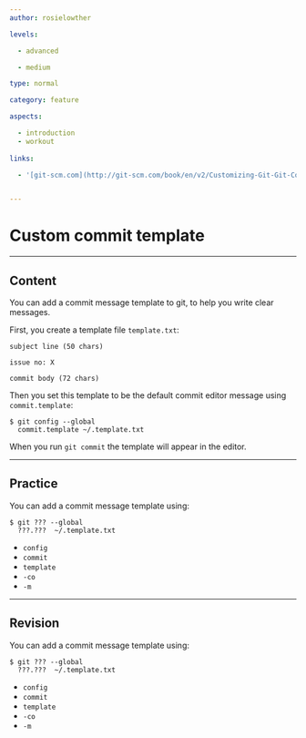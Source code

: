 ```yaml
---
author: rosielowther

levels:

  - advanced

  - medium

type: normal

category: feature

aspects:

  - introduction
  - workout
  
links:

  - '[git-scm.com](http://git-scm.com/book/en/v2/Customizing-Git-Git-Configuration){website}'


---
```


# Custom commit template

---
## Content

You can add a commit message template to git, to help you write clear messages.

First, you create a template file `template.txt`:
```
subject line (50 chars)

issue no: X

commit body (72 chars)
```
Then you set this template to be the default commit editor message using `commit.template`:
```
$ git config --global 
  commit.template ~/.template.txt
```
When you run `git commit` the template will appear in the editor.

---
## Practice

You can add a commit message template using:
```
$ git ??? --global
  ???.???  ~/.template.txt
```

* `config`
* `commit`
* `template`
* `-co`
* `-m`

---
## Revision

You can add a commit message template using:
```
$ git ??? --global
  ???.???  ~/.template.txt
```

* `config`
* `commit`
* `template`
* `-co`
* `-m`

 
